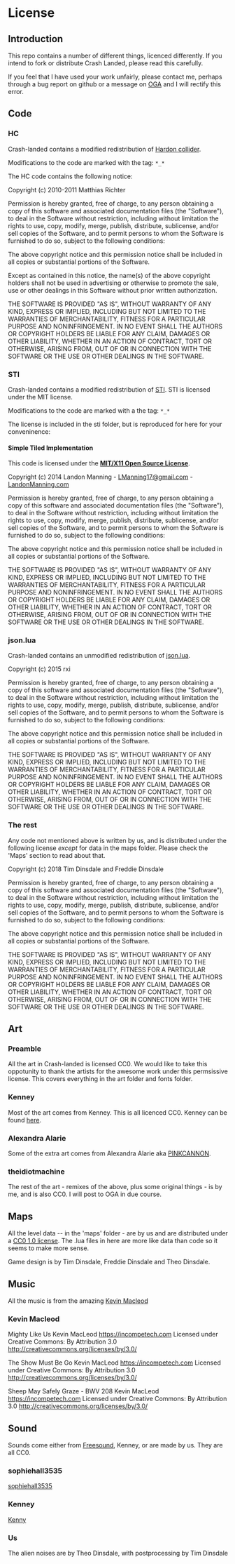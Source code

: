 # License

## Introduction
This repo contains a number of different things, licenced differently. If you intend to fork or distribute Crash Landed, 
please read this carefully.

If you feel that I have used your work unfairly, please contact me, perhaps through
a bug report on github or a message on [OGA](https://opengameart.org/users/theidiotmachine)
and I will rectify this error.

## Code

### HC

Crash-landed contains a modified redistribution of [Hardon collider](https://github.com/vrld/HC). 

Modifications to the code are marked with the tag: `*_*`

The HC code contains the following notice:

Copyright (c) 2010-2011 Matthias Richter

Permission is hereby granted, free of charge, to any person obtaining a copy
of this software and associated documentation files (the "Software"), to deal
in the Software without restriction, including without limitation the rights
to use, copy, modify, merge, publish, distribute, sublicense, and/or sell
copies of the Software, and to permit persons to whom the Software is
furnished to do so, subject to the following conditions:

The above copyright notice and this permission notice shall be included in
all copies or substantial portions of the Software.

Except as contained in this notice, the name(s) of the above copyright holders
shall not be used in advertising or otherwise to promote the sale, use or
other dealings in this Software without prior written authorization.

THE SOFTWARE IS PROVIDED "AS IS", WITHOUT WARRANTY OF ANY KIND, EXPRESS OR
IMPLIED, INCLUDING BUT NOT LIMITED TO THE WARRANTIES OF MERCHANTABILITY,
FITNESS FOR A PARTICULAR PURPOSE AND NONINFRINGEMENT. IN NO EVENT SHALL THE
AUTHORS OR COPYRIGHT HOLDERS BE LIABLE FOR ANY CLAIM, DAMAGES OR OTHER
LIABILITY, WHETHER IN AN ACTION OF CONTRACT, TORT OR OTHERWISE, ARISING FROM,
OUT OF OR IN CONNECTION WITH THE SOFTWARE OR THE USE OR OTHER DEALINGS IN
THE SOFTWARE.

### STI

Crash-landed contains a modified redistribution of [STI](https://github.com/karai17/Simple-Tiled-Implementation). 
STI is licensed under the MIT license. 

Modifications to the code are marked with a the tag: `*_*`

The license is included in the sti folder, but is reproduced for here for 
your conveninence:

#### Simple Tiled Implementation

This code is licensed under the [**MIT/X11 Open Source License**][MIT].

Copyright (c) 2014 Landon Manning - LManning17@gmail.com - [LandonManning.com][LM]

Permission is hereby granted, free of charge, to any person obtaining a copy
of this software and associated documentation files (the "Software"), to deal
in the Software without restriction, including without limitation the rights
to use, copy, modify, merge, publish, distribute, sublicense, and/or sell
copies of the Software, and to permit persons to whom the Software is
furnished to do so, subject to the following conditions:

The above copyright notice and this permission notice shall be included in
all copies or substantial portions of the Software.

THE SOFTWARE IS PROVIDED "AS IS", WITHOUT WARRANTY OF ANY KIND, EXPRESS OR
IMPLIED, INCLUDING BUT NOT LIMITED TO THE WARRANTIES OF MERCHANTABILITY,
FITNESS FOR A PARTICULAR PURPOSE AND NONINFRINGEMENT. IN NO EVENT SHALL THE
AUTHORS OR COPYRIGHT HOLDERS BE LIABLE FOR ANY CLAIM, DAMAGES OR OTHER
LIABILITY, WHETHER IN AN ACTION OF CONTRACT, TORT OR OTHERWISE, ARISING FROM,
OUT OF OR IN CONNECTION WITH THE SOFTWARE OR THE USE OR OTHER DEALINGS IN
THE SOFTWARE.

[MIT]: http://www.opensource.org/licenses/mit-license.html
[LM]: http://LandonManning.com

### json.lua

Crash-landed contains an unmodified redistribution of [json.lua](https://github.com/rxi/json.lua).

Copyright (c) 2015 rxi


Permission is hereby granted, free of charge, to any person obtaining a copy of
this software and associated documentation files (the "Software"), to deal in
the Software without restriction, including without limitation the rights to
use, copy, modify, merge, publish, distribute, sublicense, and/or sell copies
of the Software, and to permit persons to whom the Software is furnished to do
so, subject to the following conditions:

The above copyright notice and this permission notice shall be included in all
copies or substantial portions of the Software.

THE SOFTWARE IS PROVIDED "AS IS", WITHOUT WARRANTY OF ANY KIND, EXPRESS OR
IMPLIED, INCLUDING BUT NOT LIMITED TO THE WARRANTIES OF MERCHANTABILITY,
FITNESS FOR A PARTICULAR PURPOSE AND NONINFRINGEMENT. IN NO EVENT SHALL THE
AUTHORS OR COPYRIGHT HOLDERS BE LIABLE FOR ANY CLAIM, DAMAGES OR OTHER
LIABILITY, WHETHER IN AN ACTION OF CONTRACT, TORT OR OTHERWISE, ARISING FROM,
OUT OF OR IN CONNECTION WITH THE SOFTWARE OR THE USE OR OTHER DEALINGS IN THE
SOFTWARE.

### The rest

Any code not mentioned above is written by us, and is distributed under the 
following license *except* for data in the maps folder. Please check the
'Maps' section to read about that.

Copyright (c) 2018 Tim Dinsdale and Freddie Dinsdale


Permission is hereby granted, free of charge, to any person obtaining a copy of
this software and associated documentation files (the "Software"), to deal in
the Software without restriction, including without limitation the rights to
use, copy, modify, merge, publish, distribute, sublicense, and/or sell copies
of the Software, and to permit persons to whom the Software is furnished to do
so, subject to the following conditions:

The above copyright notice and this permission notice shall be included in all
copies or substantial portions of the Software.

THE SOFTWARE IS PROVIDED "AS IS", WITHOUT WARRANTY OF ANY KIND, EXPRESS OR
IMPLIED, INCLUDING BUT NOT LIMITED TO THE WARRANTIES OF MERCHANTABILITY,
FITNESS FOR A PARTICULAR PURPOSE AND NONINFRINGEMENT. IN NO EVENT SHALL THE
AUTHORS OR COPYRIGHT HOLDERS BE LIABLE FOR ANY CLAIM, DAMAGES OR OTHER
LIABILITY, WHETHER IN AN ACTION OF CONTRACT, TORT OR OTHERWISE, ARISING FROM,
OUT OF OR IN CONNECTION WITH THE SOFTWARE OR THE USE OR OTHER DEALINGS IN THE
SOFTWARE.


## Art

### Preamble

All the art in Crash-landed is licensed CC0. We would like to take this oppotunity
to thank the artists for the awesome work under this permsissive license. This
covers everything in the art folder and fonts folder.

### Kenney

Most of the art comes from Kenney. This is all licenced CC0. Kenney can be found
[here](http://www.kenney.nl).

### Alexandra Alarie

Some of the extra art comes from Alexandra Alarie aka [PINKCANNON](https://opengameart.org/users/pinkcannon).

### theidiotmachine

The rest of the art - remixes of the above, plus some original things -
is by me, and is also CC0. I will post to OGA in due course.

## Maps

All the level data -- in the 'maps' folder - are by us and are distributed under a [CC0 1.0 license](https://creativecommons.org/publicdomain/zero/1.0/). 
The .lua files in here are more like data than code so it seems to make more
sense.

Game design is by Tim Dinsdale, Freddie Dinsdale and Theo Dinsdale.

## Music

All the music is from the amazing [Kevin Macleod](incompetech.com)

### Kevin Macleod

Mighty Like Us Kevin MacLeod https://incompetech.com
Licensed under Creative Commons: By Attribution 3.0
http://creativecommons.org/licenses/by/3.0/

The Show Must Be Go Kevin MacLeod https://incompetech.com
Licensed under Creative Commons: By Attribution 3.0
http://creativecommons.org/licenses/by/3.0/

Sheep May Safely Graze - BWV 208 Kevin MacLeod https://incompetech.com
Licensed under Creative Commons: By Attribution 3.0
http://creativecommons.org/licenses/by/3.0/

## Sound

Sounds come either from [Freesound](https://freesound.org), Kenney, or are made by us. They are all CC0.

### sophiehall3535

[sophiehall3535](https://freesound.org/people/sophiehall3535/)

### Kenney

[Kenny](http://www.kenney.nl)

### Us

The alien noises are by Theo Dinsdale, with postprocessing by Tim Dinsdale